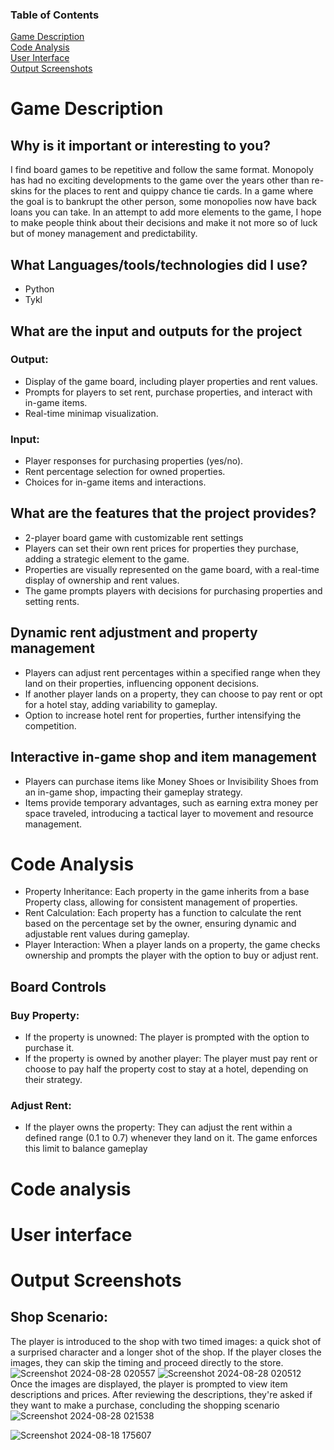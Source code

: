 ### Table of Contents
[Game Description](#game-description)   
[Code Analysis](#code-analysis)   
[User Interface](#user-interface)   
[Output Screenshots](#output-screenshots)    

Game Description
================

## Why is it important or interesting to you?
I find board games to be repetitive and follow the same format. Monopoly has had no exciting developments to the game over the years other than re-skins for the places to rent and quippy chance tie cards.
In a game where the goal is to bankrupt the other person, some monopolies now have back loans you can take.
In an attempt to add more elements to the game, I hope to make people think about their decisions and make it not more so of luck but of money management and predictability.

## What Languages/tools/technologies did I use?
- Python
- Tykl

## What are the input and outputs for the project
### Output:
- Display of the game board, including player properties and rent values.
- Prompts for players to set rent, purchase properties, and interact with in-game items.
- Real-time minimap visualization.
### Input:
- Player responses for purchasing properties (yes/no).
- Rent percentage selection for owned properties.
- Choices for in-game items and interactions.

## What are the features that the project provides?
- 2-player board game with customizable rent settings
- Players can set their own rent prices for properties they purchase, adding a strategic element to the game.
- Properties are visually represented on the game board, with a real-time display of ownership and rent values.
- The game prompts players with decisions for purchasing properties and setting rents.
## Dynamic rent adjustment and property management
- Players can adjust rent percentages within a specified range when they land on their properties, influencing opponent decisions.
- If another player lands on a property, they can choose to pay rent or opt for a hotel stay, adding variability to gameplay.
- Option to increase hotel rent for properties, further intensifying the competition.
## Interactive in-game shop and item management
- Players can purchase items like Money Shoes or Invisibility Shoes from an in-game shop, impacting their gameplay strategy.
- Items provide temporary advantages, such as earning extra money per space traveled, introducing a tactical layer to movement and resource management.

Code Analysis
=============
- Property Inheritance: Each property in the game inherits from a base Property class, allowing for consistent management of properties.
- Rent Calculation: Each property has a function to calculate the rent based on the percentage set by the owner, ensuring dynamic and adjustable rent values during gameplay.
- Player Interaction: When a player lands on a property, the game checks ownership and prompts the player with the option to buy or adjust rent.

## Board Controls
### Buy Property:
- If the property is unowned: The player is prompted with the option to purchase it.
- If the property is owned by another player: The player must pay rent or choose to pay half the property cost to stay at a hotel, depending on their strategy.
### Adjust Rent:
- If the player owns the property: They can adjust the rent within a defined range (0.1 to 0.7) whenever they land on it. The game enforces this limit to balance gameplay







# Code analysis
# User interface 
Output Screenshots
=============
## Shop Scenario: 
The player is introduced to the shop with two timed images: a quick shot of a surprised character and a longer shot of the shop. If the player closes the images, they can skip the timing and proceed directly to the store. 
![Screenshot 2024-08-28 020557](https://github.com/user-attachments/assets/89aed88c-d0c9-47d2-abf0-0510afcca9c3)
![Screenshot 2024-08-28 020512](https://github.com/user-attachments/assets/b7f67801-8902-4e6d-9147-d8f1429e5a60)
Once the images are displayed, the player is prompted to view item descriptions and prices. After reviewing the descriptions, they're asked if they want to make a purchase, concluding the shopping scenario
![Screenshot 2024-08-28 021538](https://github.com/user-attachments/assets/33f60a44-33d2-4ff5-a7fd-a36bdc91ca56)


![Screenshot 2024-08-18 175607](https://github.com/user-attachments/assets/b7a521f8-04da-4006-ad58-aed491f14e8b)

